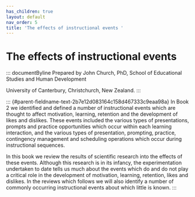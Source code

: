 ```yaml
---
has_children: true
layout: default
nav_order: 5
title: 'The effects of instructional events '
---
```

# The effects of instructional events 


::: documentByline
Prepared by John Church, PhD, School of Educational Studies and Human
Development

University of Canterbury, Christchurch, New Zealand.
:::

::: {#parent-fieldname-text-2b7e12d083164c158d467333c9eaa98a}
In Book 2 we identified and defined a number of instructional events
which are thought to affect motivation, learning, retention and the
development of likes and dislikes. These events included the various
types of presentations, prompts and practice opportunities which occur
within each learning interaction, and the various types of presentation,
prompting, practice, contingency management and scheduling operations
which occur during instructional sequences.

In this book we review the results of scientific research into the
effects of these events. Although this research is in its infancy, the
experimentation undertaken to date tells us much about the events which
do and do not play a critical role in the development of motivation,
learning, retention, likes and dislikes. In the reviews which follows we
will also identify a number of commonly occurring instructional events
about which little is known.
:::
